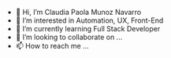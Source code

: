 - 👋 Hi, I’m Claudia Paola Munoz Navarro
- 👀 I’m interested in Automation, UX, Front-End
- 🌱 I’m currently learning Full Stack Developer
- 💞️ I’m looking to collaborate on ...
- 📫 How to reach me ...

<!---
cpmn/cpmn is a ✨ special ✨ repository because its `README.md` (this file) appears on your GitHub profile.
You can click the Preview link to take a look at your changes.
--->
